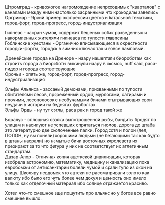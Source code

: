 Штромград - кривожопое нагромождение непроходимых "кварталов" с каналами между ними настолько засранными что крокодилы завелись  
Оргримар - Яркий пример экспрессии цветов и батальной тематики, город-форт, город-прогресс, город-индустриализация  
  
Гилнеас - засран чумой, содержит бешеных собак разведенных и накормленных жителями гилнеаса по тупости главпсины  
Гоблинские хуестаны - Органично вписывающиеся в окрестности городки-форты, городок в зимних ключах так и вовсе ламповый.   
  
Дренейские города на Дреноре - наару нашептали биороботам как строить города а биороботы выкинули наару в космос, nuff said, раса-пидор и города соответсвующие  
Орочьи - опять же, город-форт, город-прогресс, город-индустриализация  
  
Эльфы Альянса - зассаный демонами, призванными по тупости обитателями лесов, прореженный ордой, мурлоками, сатирами и прочими, лесополосок с необучамыми бичами отыгрывающих свои неудачи в истории на беднягах фурболгах.  
Эльфы Орды - ну тут соглы, раса рак и город такой же  
  
Боралус - сплошная свалка выпотрошенной рыбы, бандиты бродят по улицам и насилуют не успевших спрятаться гномов, дорога до штаба это литературно две сколоченные палки. Город хотя и полон (лел, ПОЛОН, ну вы понели) хорошими людьми (не бегающими так как будто в штаны насрали) но немытые бичи восточных королевств их презирают за то что фигура у них не соответствует их атлетичным стандартам.  
Дазар-Алор - Отличная копия ацеткской цивилизации, которая изобрела астрономию, математику, медицину и канализацию пока евробомжи от антисанитарии болели чумой и срали тупо из окон на улицу. Школяру невдомек что ацтеки не рассматривали золото как валюту ибо было его чуть более чем дохуя и ценность оно имело только как отделочный материал ибо солнце отражается красиво.  
  
Хотел что-то смешное еще пошутить про альянс но у богов все равно смешнее вышло.